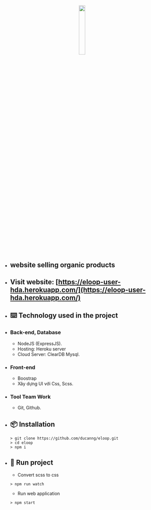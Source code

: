 # <p align="center"><img src="https://eloop-user-hda.herokuapp.com/images/logo.png" height="20%" width="20%"/></p> 
- ## website selling organic products

- ## Visit website: [https://eloop-user-hda.herokuapp.com/](https://eloop-user-hda.herokuapp.com/)
 
- ## ⌨️ Technology used in the project
 - ### **Back-end, Database**
    - NodeJS (ExpressJS).
    - Hosting: Heroku server
    - Cloud Server: ClearDB Mysql.
  - ### **Front-end**
    - Boostrap
    - Xây dựng UI với Css, Scss.
  - ### **Tool Team Work**
    - Git, Github.

- ## 📦 Installation
  ```
  > git clone https://github.com/ducanng/eloop.git
  > cd eloop
  > npm i
  ```

- ## 🔨 Run project
  - Convert scss to css
  ```
  > npm run watch
  ```
  - Run web application
  ```
  > npm start
  ```
